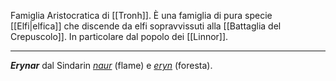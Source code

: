 Famiglia Aristocratica di [[Tronh]]. È una famiglia di pura specie [[Elfi|elfica]] che discende da elfi sopravvissuti alla [[Battaglia del Crepuscolo]]. In particolare dal popolo dei [[Linnor]]. 

---
***Erynar*** dal Sindarin [*naur*](https://www.elfdict.com/wt/518373) (flame) e *[eryn](https://www.elfdict.com/wt/21398)* (foresta). 
